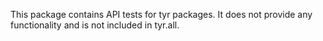 This package contains API tests for tyr packages.
It does not provide any functionality and is not included in tyr.all.
